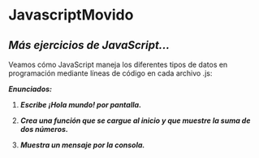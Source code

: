 # JavascriptMovido
## **_Más ejercicios de JavaScript..._**

Veamos cómo JavaScript maneja los diferentes tipos de datos en programación mediante líneas de código en cada archivo .js:

**_Enunciados:_**

1. **_Escribe ¡Hola mundo! por pantalla._**

2. **_Crea una función que se cargue al inicio 
y que muestre la suma de dos números._**

3. **_Muestra un mensaje por la consola._**
